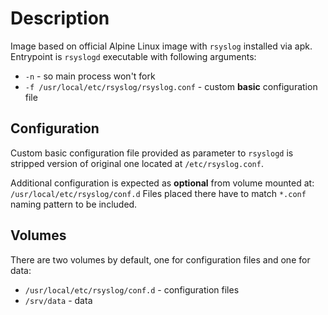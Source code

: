 # Description
Image based on official Alpine Linux image with ``rsyslog`` installed via apk.
Entrypoint is ``rsyslogd`` executable with following arguments:
* ``-n`` - so main process won't fork
* ``-f /usr/local/etc/rsyslog/rsyslog.conf`` - custom **basic** configuration file

## Configuration
Custom basic configuration file provided as parameter to ``rsyslogd`` is stripped
version of original one located at ``/etc/rsyslog.conf``.

Additional configuration is expected as **optional** from volume mounted at:  
``/usr/local/etc/rsyslog/conf.d``
Files placed there have to match ``*.conf`` naming pattern to be included. 

## Volumes
There are two volumes by default, one for configuration files and one for data:
* ``/usr/local/etc/rsyslog/conf.d`` - configuration files
* ``/srv/data`` - data
